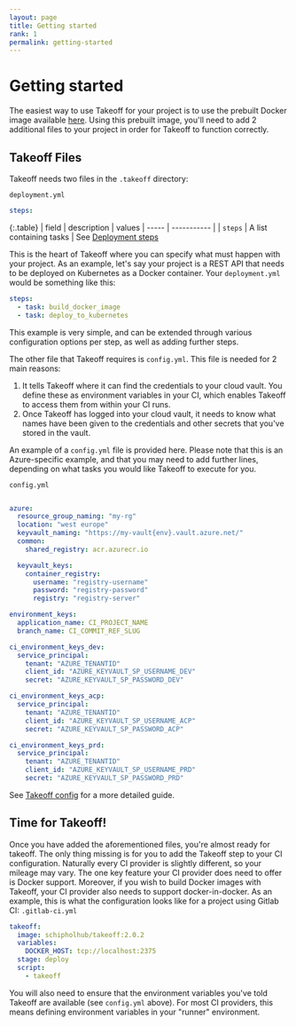 ```yaml
---
layout: page
title: Getting started
rank: 1
permalink: getting-started
---
```


# Getting started

The easiest way to use Takeoff for your project is to use the prebuilt Docker image available [here](https://hub.docker.com/r/schipholhub/takeoff). Using this prebuilt image, you'll
need to add 2 additional files to your project in order for Takeoff to function correctly.

## Takeoff Files
Takeoff needs two files in the `.takeoff` directory:

`deployment.yml`
```yaml
steps:
```

{:.table}
| field | description | values
| ----- | ----------- |
| `steps` | A list containing tasks | See [Deployment steps](deployment-steps)

This is the heart of Takeoff where you can specify what must happen with your project.
As an example, let's say your project is a REST API that needs to be deployed on Kubernetes as a Docker container. Your `deployment.yml` would be something like this:
```yaml
steps:
  - task: build_docker_image
  - task: deploy_to_kubernetes
```
This example is very simple, and can be extended through various configuration options per step, as well as adding further steps.

The  other file that Takeoff requires is `config.yml`. This file is needed for 2 main reasons:
1. It tells Takeoff where it can find the credentials to your cloud vault. You define these as environment variables in your CI, which enables Takeoff to access them from within
your CI runs.
2. Once Takeoff has logged into your cloud vault, it needs to know what names have been given to the credentials and other secrets that you've stored in the vault. 

An example of a `config.yml` file is provided here. Please note that this is an Azure-specific example, and that you may need to add further lines, depending on what tasks you would
like Takeoff to execute for you.

`config.yml`
```yaml

azure:
  resource_group_naming: "my-rg"
  location: "west europe"
  keyvault_naming: "https://my-vault{env}.vault.azure.net/"
  common:
    shared_registry: acr.azurecr.io

  keyvault_keys:
    container_registry:
      username: "registry-username"
      password: "registry-password"
      registry: "registry-server"

environment_keys:
  application_name: CI_PROJECT_NAME
  branch_name: CI_COMMIT_REF_SLUG

ci_environment_keys_dev:
  service_principal:
    tenant: "AZURE_TENANTID"
    client_id: "AZURE_KEYVAULT_SP_USERNAME_DEV"
    secret: "AZURE_KEYVAULT_SP_PASSWORD_DEV"

ci_environment_keys_acp:
  service_principal:
    tenant: "AZURE_TENANTID"
    client_id: "AZURE_KEYVAULT_SP_USERNAME_ACP"
    secret: "AZURE_KEYVAULT_SP_PASSWORD_ACP"

ci_environment_keys_prd:
  service_principal:
    tenant: "AZURE_TENANTID"
    client_id: "AZURE_KEYVAULT_SP_USERNAME_PRD"
    secret: "AZURE_KEYVAULT_SP_PASSWORD_PRD"
```

See [Takeoff config](takeoff-config) for a more detailed guide.


## Time for Takeoff!
Once you have added the aforementioned files, you're almost ready for takeoff. The only thing missing is for you to add
the Takeoff step to your CI configuration. Naturally every CI provider is slightly different, so your mileage may vary. The one
key feature your CI provider does need to offer is Docker support. Moreover, if you wish to build Docker images with Takeoff,
your CI provider also needs to support docker-in-docker. As an example, this is what the configuration looks like for a project
using Gitlab CI:
`.gitlab-ci.yml`
```yaml
takeoff:
  image: schipholhub/takeoff:2.0.2
  variables:
    DOCKER_HOST: tcp://localhost:2375
  stage: deploy
  script:
    - takeoff
```

You will also need to ensure that the environment variables you've told Takeoff are available (see `config.yml` above). For most 
CI providers, this means defining environment variables in your "runner" environment.
